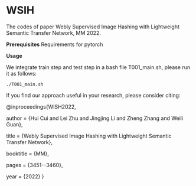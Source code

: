 # WSIH
The codes of paper Webly Supervised Image Hashing with Lightweight Semantic Transfer Network, MM 2022.

**Prerequisites**
Requirements for pytorch
   
    
**Usage**

We integrate train step and test step in a bash file T001_main.sh, please run it as follows:

    ./T001_main.sh


If you find our approach useful in your research, please consider citing:

@inproceedings{WISH2022,

  author       = {Hui Cui and Lei Zhu and Jingjing Li and Zheng Zhang and Weili Guan},
  
  title        = {Webly Supervised Image Hashing with Lightweight Semantic Transfer Network},
  
  booktitle    = {MM},
  
  pages        = {3451--3460},
  
  year         = {2022}
}
